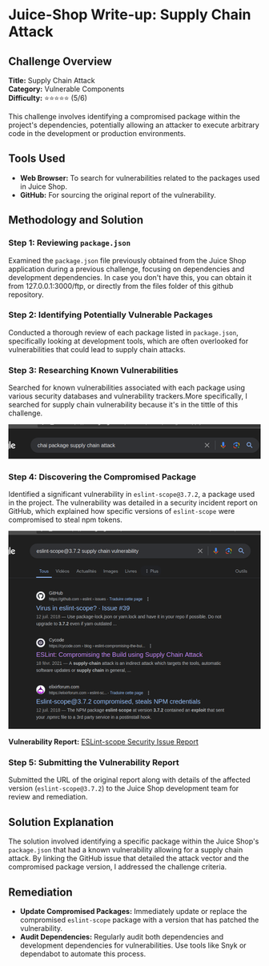# Juice-Shop Write-up: Supply Chain Attack

## Challenge Overview

**Title:** Supply Chain Attack  
**Category:** Vulnerable Components  
**Difficulty:** ⭐⭐⭐⭐⭐ (5/6)

This challenge involves identifying a compromised package within the project's dependencies, potentially allowing an attacker to execute arbitrary code in the development or production environments.

## Tools Used

- **Web Browser:** To search for vulnerabilities related to the packages used in Juice Shop.
- **GitHub:** For sourcing the original report of the vulnerability.

## Methodology and Solution

### Step 1: Reviewing `package.json`

Examined the `package.json` file previously obtained from the Juice Shop application during a previous challenge, focusing on dependencies and development dependencies. In case you don't have this, you can obtain it from 127.0.0.1:3000/ftp, or directly from the files folder of this github repository.

### Step 2: Identifying Potentially Vulnerable Packages

Conducted a thorough review of each package listed in `package.json`, specifically looking at development tools, which are often overlooked for vulnerabilities that could lead to supply chain attacks.

### Step 3: Researching Known Vulnerabilities

Searched for known vulnerabilities associated with each package using various security databases and vulnerability trackers.More specifically, I searched for supply chain vulnerability because it's in the tittle of this challenge.

<img src="../assets/difficulty5/supply_chain_attack_2.png" alt="google search" width="700px">

### Step 4: Discovering the Compromised Package

Identified a significant vulnerability in `eslint-scope@3.7.2`, a package used in the project. The vulnerability was detailed in a security incident report on GitHub, which explained how specific versions of `eslint-scope` were compromised to steal npm tokens.

<img src="../assets/difficulty5/supply_chain_attack_3.png" alt="github vulnerability" width="700px">


**Vulnerability Report:** [ESLint-scope Security Issue Report](https://github.com/eslint/eslint-scope/issues/39)

### Step 5: Submitting the Vulnerability Report

Submitted the URL of the original report along with details of the affected version (`eslint-scope@3.7.2`) to the Juice Shop development team for review and remediation.

## Solution Explanation

The solution involved identifying a specific package within the Juice Shop's `package.json` that had a known vulnerability allowing for a supply chain attack. By linking the GitHub issue that detailed the attack vector and the compromised package version, I addressed the challenge criteria.

## Remediation

- **Update Compromised Packages:** Immediately update or replace the compromised `eslint-scope` package with a version that has patched the vulnerability.
- **Audit Dependencies:** Regularly audit both dependencies and development dependencies for vulnerabilities. Use tools like Snyk or dependabot to automate this process.

